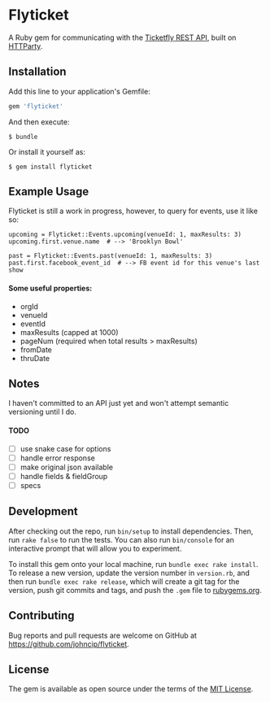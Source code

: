 # Flyticket

A Ruby gem for communicating with the [Ticketfly REST API](http://start.ticketfly.com/api/), built
on [HTTParty](https://github.com/jnunemaker/httparty).

## Installation

Add this line to your application's Gemfile:

```ruby
gem 'flyticket'
```

And then execute:

    $ bundle

Or install it yourself as:

    $ gem install flyticket

## Example Usage

Flyticket is still a work in progress, however, to query for events,
use it like so:

```
upcoming = Flyticket::Events.upcoming(venueId: 1, maxResults: 3)
upcoming.first.venue.name  # --> 'Brooklyn Bowl'

past = Flyticket::Events.past(venueId: 1, maxResults: 3)
past.first.facebook_event_id  # --> FB event id for this venue's last show
```

#### Some useful properties:
* orgId
* venueId
* eventId
* maxResults (capped at 1000)
* pageNum (required when total results > maxResults)
* fromDate
* thruDate

## Notes

I haven't committed to an API just yet and won't attempt semantic versioning
until I do.

#### TODO
* [ ] use snake case for options
* [ ] handle error response
* [ ] make original json available
* [ ] handle fields & fieldGroup
* [ ] specs

## Development

After checking out the repo, run `bin/setup` to install dependencies. Then, run `rake false` to run the tests. You can also run `bin/console` for an interactive prompt that will allow you to experiment.

To install this gem onto your local machine, run `bundle exec rake install`. To release a new version, update the version number in `version.rb`, and then run `bundle exec rake release`, which will create a git tag for the version, push git commits and tags, and push the `.gem` file to [rubygems.org](https://rubygems.org).

## Contributing

Bug reports and pull requests are welcome on GitHub at https://github.com/johncip/flyticket.

## License

The gem is available as open source under the terms of the [MIT License](http://opensource.org/licenses/MIT).
